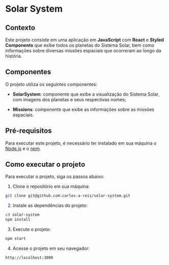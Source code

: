 # Solar System

## Contexto

Este projeto consiste em uma aplicação em __JavaScript__ com __React__ e __Styled Components__ que exibe todos os planetas do Sistema Solar, bem como informações sobre diversas missões espaciais que ocorreram ao longo da história.

## Componentes

O projeto utiliza os seguintes componentes:

- __SolarSystem__: componente que exibe a visualização do Sistema Solar, com imagens dos planetas e seus respectivas nomes;

- __Missions__: componente que exibe as informações sobre as missões espaciais.

## Pré-requisitos

Para executar este projeto, é necessário ter instalado em sua máquina o [Node.js](https://nodejs.org/en/) e o [npm](https://www.npmjs.com/).

## Como executar o projeto

Para executar o projeto, siga os passos abaixo:

1. Clone o repositório em sua máquina:
```bash
git clone git@github.com:carlos-a-reis/solar-system.git
```

2.  Instale as dependências do projeto:
```bash
cd solar-system
npm install
```

3.  Execute o projeto:
```bash
npm start
```

4. Acesse o projeto em seu navegador:
```bash
http://localhost:3000
```

